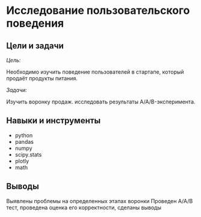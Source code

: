 # Исследование пользовательского поведения



## Цели и задачи

*Цель:*

Необходимо изучить поведение пользователей в стартапе, который продаёт продукты питания.


*Задачи:*

Изучить воронку продаж.
исследовать результаты A/A/B-эксперимента.



## Навыки и инструменты
- python
- pandas
- numpy
- scipy.stats
- plotly
- math
  
## Выводы
Выявлены проблемы на определенных этапах воронки
Проведен A/A/B тест, проведена оценка его корректности, сделаны выводы
